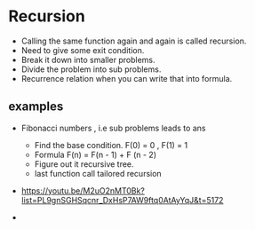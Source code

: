 # Recursion
* Calling the same function again and again is called recursion.
* Need to give some exit condition.
* Break it down into smaller problems.
* Divide the problem into sub problems.
* Recurrence relation when you can write that into formula.

## examples
* Fibonacci numbers , i.e sub problems leads to ans
  * Find the base condition. F(0) = 0 , F(1) = 1
  * Formula  F(n) = F(n - 1) + F (n - 2)
  * Figure out it recursive tree.
  * last function call tailored recursion

* https://youtu.be/M2uO2nMT0Bk?list=PL9gnSGHSqcnr_DxHsP7AW9ftq0AtAyYqJ&t=5172
* 